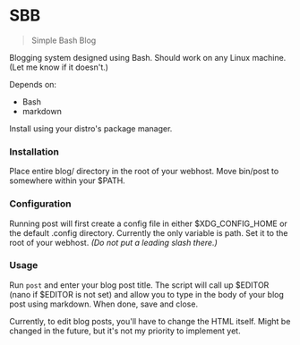 # SBB

> Simple Bash Blog

Blogging system designed using Bash.
Should work on any Linux machine. (Let me know if it doesn't.)

Depends on:

- Bash
- markdown

Install using your distro's package manager.

### Installation

Place entire blog/ directory in the root of your webhost. Move bin/post to
somewhere within your $PATH.

### Configuration

Running post will first create a config file in either $XDG_CONFIG_HOME or the
default .config directory. Currently the only variable is path. Set it to the
root of your webhost. *(Do not put a leading slash there.)*

### Usage

Run `post` and enter your blog post title. The script will call up
$EDITOR (nano if $EDITOR is not set) and allow you to type in the body
of your blog post using markdown. When done, save and close.

Currently, to edit blog posts, you'll have to change the HTML itself.
Might be changed in the future, but it's not my priority to implement yet.
